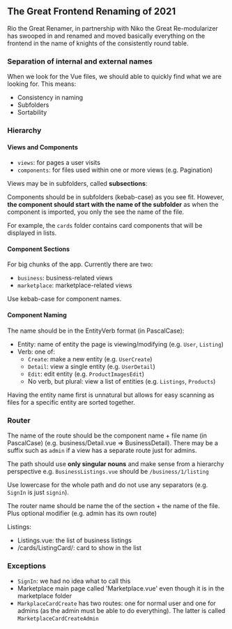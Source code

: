 ## The Great Frontend Renaming of 2021

Rio the Great Renamer, in partnership with Niko the Great Re-modularizer has swooped in and renamed and moved basically everything on the frontend in the name of knights of the consistently round table.

### Separation of internal and external names

When we look for the Vue files, we should able to quickly find what we are looking for. This means:

- Consistency in naming
- Subfolders
- Sortability

### Hierarchy

#### Views and Components

- `views`: for pages a user visits
- `components`: for files used within one or more views (e.g. Pagination)

Views may be in subfolders, called **subsections**:

Components should be in subfolders (kebab-case) as you see fit. However, **the component should start with the name of the subfolder** as when the component is imported, you only the see the name of the file.

For example, the `cards` folder contains card components that will be displayed in lists.

#### Component Sections

For big chunks of the app. Currently there are two:

- `business`: business-related views
- `marketplace`: marketplace-related views

Use kebab-case for component names.

#### Component Naming

The name should be in the EntityVerb format (in PascalCase):

- Entity: name of entity the page is viewing/modifying (e.g. `User`, `Listing`)
- Verb: one of:
  - `Create`: make a new entity (e.g. `UserCreate`)
  - `Detail`: view a single entity (e.g. `UserDetail`)
  - `Edit`: edit entity (e.g. `ProductImagesEdit`)
  - No verb, but plural: view a list of entities (e.g. `Listings`, `Products`)

Having the entity name first is unnatural but allows for easy scanning as files for a specific entity are sorted together.

### Router

The name of the route should be the component name + file name (in PascalCase) (e.g. business/Detail.vue => BusinessDetail). There may be a suffix such as `admin` if a view has a separate route just for admins.

The path should use **only singular nouns** and make sense from a hierarchy perspective e.g. `BusinessListings.vue` should be `/business/1/listing`

Use lowercase for the whole path and do not use any separators (e.g. `SignIn` is just `signin`).

The router name should be name the of the section + the name of the file. Plus optional modifier (e.g. admin has its own route)

Listings:

- Listings.vue: the list of business listings
- /cards/ListingCard/: card to show in the list

### Exceptions

- `SignIn`: we had no idea what to call this
- Marketplace main page called 'Marketplace.vue' even though it is in the marketplace folder
- `MarkplaceCardCreate` has two routes: one for normal user and one for admins (as the admin must be able to do everything). The latter is called `MarketplaceCardCreateAdmin`
